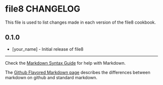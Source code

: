 file8 CHANGELOG
===============

This file is used to list changes made in each version of the file8 cookbook.

0.1.0
-----
- [your_name] - Initial release of file8

- - -
Check the [Markdown Syntax Guide](http://daringfireball.net/projects/markdown/syntax) for help with Markdown.

The [Github Flavored Markdown page](http://github.github.com/github-flavored-markdown/) describes the differences between markdown on github and standard markdown.

